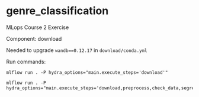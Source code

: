 # genre_classification
MLops Course 2 Exercise


Component: download

Needed to upgrade `wandb==0.12.17` in `download/conda.yml`

Run commands:
```
mlflow run . -P hydra_options="main.execute_steps='download'"

mlflow run . -P hydra_options="main.execute_steps='download,preprocess,check_data,segregate,random_forest,evaluate'"
```

